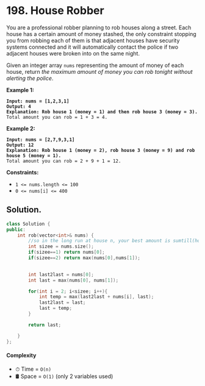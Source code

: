 # 198. House Robber

You are a professional robber planning to rob houses along a street. Each house has a certain amount of money stashed, the only constraint stopping you from robbing each of them is that adjacent houses have security systems connected and it will automatically contact the police if two adjacent houses were broken into on the same night.

Given an integer array `nums` representing the amount of money of each house, return _the maximum amount of money you can rob tonight without alerting the police_.

&#x20;

**Example 1:**

<pre><code><strong>Input: nums = [1,2,3,1]
</strong><strong>Output: 4
</strong><strong>Explanation: Rob house 1 (money = 1) and then rob house 3 (money = 3).
</strong>Total amount you can rob = 1 + 3 = 4.
</code></pre>

**Example 2:**

<pre><code><strong>Input: nums = [2,7,9,3,1]
</strong><strong>Output: 12
</strong><strong>Explanation: Rob house 1 (money = 2), rob house 3 (money = 9) and rob house 5 (money = 1).
</strong>Total amount you can rob = 2 + 9 + 1 = 12.
</code></pre>

&#x20;

**Constraints:**

* `1 <= nums.length <= 100`
* `0 <= nums[i] <= 400`

## Solution.

```cpp
class Solution {
public:
    int rob(vector<int>& nums) {
        //so in the long run at house n, your best amount is sumtill(housr[n-2]) + sum(house[n]) or sumtill(house[n-1])
        int sizee = nums.size();
        if(sizee==1) return nums[0];
        if(sizee==2) return max(nums[0],nums[1]);

        
        int last2last = nums[0];
        int last = max(nums[0], nums[1]);

        for(int i = 2; i<sizee; i++){
            int temp = max(last2last + nums[i], last);
            last2last = last;
            last = temp;
        }

        return last;

    }
};
```

#### Complexity

* ⏱ Time = `O(n)`
* 🛢 Space = `O(1)` (only 2 variables used)

